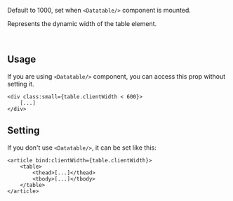 
Default to 1000, set when `<Datatable/>` component is mounted.

Represents the dynamic width of the table element.

<br>

## Usage

If you are using `<Datatable/>` component, you can access this prop without setting it.

```svelte
<div class:small={table.clientWidth < 600}>
    [...]
</div>
```

## Setting

If you don't use `<Datatable/>`, it can be set like this:

```svelte
<article bind:clientWidth={table.clientWidth}>
    <table>
        <thead>[...]</thead>
        <tbody>[...]</tbody>
    </table>
</article>
```